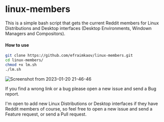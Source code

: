 # linux-members

This is a simple bash script that gets the current Reddit members for Linux Distributions and Desktop interfaces (Desktop Environments, Windown Managers and Compositors).

#### How to use

```sh
git clone https://github.com/efraimkaov/linux-members.git
cd linux-members/
chmod +x lm.sh
./lm.sh
```

![Screenshot from 2023-01-20 21-46-46](https://user-images.githubusercontent.com/63643635/213792489-7981c50a-13ec-4b0c-8569-853ba37ccf83.png)

If you find a wrong link or a bug please open a new issue and send a Bug report.

I'm open to add new Linux Distributions or Desktop interfaces if they have Reddit members of course, so feel free to open a new issue and send a Feature request, or send a Pull request.
